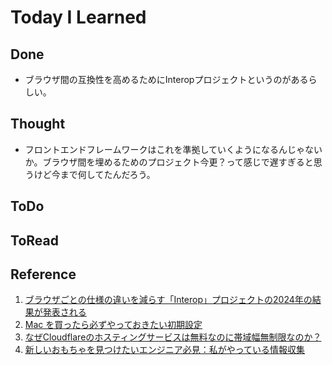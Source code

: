 # Today I Learned

## Done
- ブラウザ間の互換性を高めるためにInteropプロジェクトというのがあるらしい。

## Thought
- フロントエンドフレームワークはこれを準拠していくようになるんじゃないか。ブラウザ間を埋めるためのプロジェクト今更？って感じで遅すぎると思うけど今まで何してたんだろう。

## ToDo

## ToRead

## Reference
1. [ブラウザごとの仕様の違いを減らす「Interop」プロジェクトの2024年の結果が発表される](https://gigazine.net/news/20250117-success-of-interop-2024/)
2. [Mac を買ったら必ずやっておきたい初期設定](https://qiita.com/ucan-lab/items/c1a12c20c878d6fb1e21)
3. [なぜCloudflareのホスティングサービスは無料なのに帯域幅無制限なのか？](https://gigazine.net/news/20250116-why-cloudflare-pages-free/)
4. [新しいおもちゃを見つけたいエンジニア必見：私がやっている情報収集](https://zenn.dev/forcia_tech/articles/20250117_yokuda_toy_hunt)